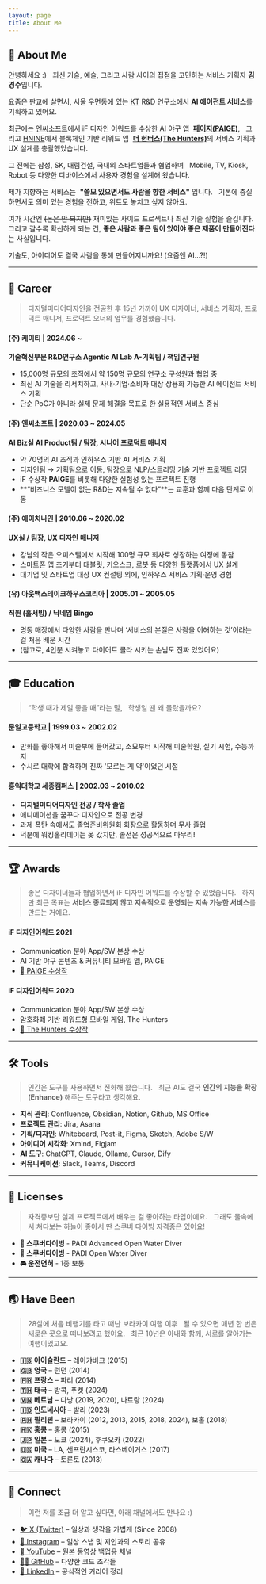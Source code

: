 ```yaml
---
layout: page
title: About Me
---
```


## 👋 About Me

안녕하세요 :)  
최신 기술, 예술, 그리고 사람 사이의 접점을 고민하는 서비스 기획자 **김경수**입니다.

요즘은 판교에 살면서, 서울 우면동에 있는 [KT](https://corp.kt.com/) R&D 연구소에서 **AI 에이전트 서비스**를 기획하고 있어요.

최근에는 [엔씨소프트](http://kr.ncsoft.com/korean/?ref=kimtoma)에서 iF 디자인 어워드를 수상한 AI 야구 앱  [**페이지(PAIGE)**](https://ifdesign.com/en/winner-ranking/project/paige/295159),  
그리고 [HNINE](https://hnine.com/)에서 블록체인 기반 리워드 앱  [**더 헌터스(The Hunters)**](https://ifdesign.com/en/winner-ranking/project/mossland-the-hunters/274510)의 서비스 기획과 UX 설계를 총괄했었습니다.

그 전에는 삼성, SK, 대림건설, 국내외 스타트업들과 협업하며  
Mobile, TV, Kiosk, Robot 등 다양한 디바이스에서 사용자 경험을 설계해 왔습니다.

제가 지향하는 서비스는  **"쓸모 있으면서도 사람을 향한 서비스"** 입니다.  
기본에 충실하면서도 의미 있는 경험을 전하고, 위트도 놓치고 싶지 않아요.

여가 시간엔 ~~(돈은 안 되지만)~~ 재미있는 사이드 프로젝트나 최신 기술 실험을 즐깁니다.  
그리고 갈수록 확신하게 되는 건, **좋은 사람과 좋은 팀이 있어야 좋은 제품이 만들어진다**는 사실입니다.

기술도, 아이디어도 결국 사람을 통해 만들어지니까요! (요즘엔 AI...?!)


---

## 📍 Career

> 디지털미디어디자인을 전공한 후 15년 가까이
> UX 디자이너, 서비스 기획자, 프로덕트 매니저, 프로덕트 오너의 업무를 경험했습니다.

#### (주) 케이티 | 2024.06 ~  

**기술혁신부문 R&D연구소 Agentic AI Lab A-기획팀 / 책임연구원**  

- 15,000명 규모의 조직에서 약 150명 규모의 연구소 구성원과 협업 중  
- 최신 AI 기술을 리서치하고, 사내·기업·소비자 대상 상용화 가능한 AI 에이전트 서비스 기획  
- 단순 PoC가 아니라 실제 문제 해결을 목표로 한 실용적인 서비스 중심

#### (주) 엔씨소프트 | 2020.03 ~ 2024.05  

**AI Biz실 AI Product팀 / 팀장, 시니어 프로덕트 매니저**  

- 약 70명의 AI 조직과 인하우스 기반 AI 서비스 기획  
- 디자인팀 → 기획팀으로 이동, 팀장으로 NLP/스트리밍 기술 기반 프로젝트 리딩  
- iF 수상작 **PAIGE**를 비롯해 다양한 실험성 있는 프로젝트 진행  
- **“비즈니스 모델이 없는 R&D는 지속될 수 없다”**는 교훈과 함께 다음 단계로 이동

#### (주) 에이치나인 | 2010.06 ~ 2020.02  

**UX실 / 팀장, UX 디자인 매니저**  

- 강남의 작은 오피스텔에서 시작해 100명 규모 회사로 성장하는 여정에 동참  
- 스마트폰 앱 초기부터 태블릿, 키오스크, 로봇 등 다양한 플랫폼에서 UX 설계  
- 대기업 및 스타트업 대상 UX 컨설팅 외에, 인하우스 서비스 기획·운영 경험

#### (유) 아웃백스테이크하우스코리아 | 2005.01 ~ 2005.05  

**직원 (홀서빙) / 닉네임 Bingo**  

- 명동 매장에서 다양한 사람을 만나며 ‘서비스의 본질은 사람을 이해하는 것’이라는 걸 처음 배운 시간  
- (참고로, 4인분 시켜놓고 다이어트 콜라 시키는 손님도 진짜 있었어요)

---
## 🎓 Education
  
> “학생 때가 제일 좋을 때”라는 말,  
> 학생일 땐 왜 몰랐을까요?

#### 문일고등학교 | 1999.03 ~ 2002.02
- 만화를 좋아해서 미술부에 들어갔고, 소묘부터 시작해 미술학원, 실기 시험, 수능까지  
- 수시로 대학에 합격하며 진짜 '모르는 게 약'이었던 시절

#### 홍익대학교 세종캠퍼스 | 2002.03 ~ 2010.02
- **디지털미디어디자인 전공 / 학사 졸업**
- 애니메이션을 꿈꾸다 디자인으로 전공 변경  
- 과제 폭탄 속에서도 졸업준비위원회 회장으로 활동하며 무사 졸업  
- 덕분에 워킹홀리데이는 못 갔지만, 졸전은 성공적으로 마무리!  

---
## 🏆 Awards

> 좋은 디자이너들과 협업하면서 iF 디자인 어워드를 수상할 수 있었습니다.  
> 하지만 최근 목표는 **서비스 종료되지 않고 지속적으로 운영되는 지속 가능한 서비스**를 만드는 거예요.

#### iF 디자인어워드 2021  
- Communication 분야 App/SW 본상 수상
- AI 기반 야구 콘텐츠 & 커뮤니티 모바일 앱, PAIGE
- [🔗 PAIGE 수상작](https://ifdesign.com/en/winner-ranking/project/paige/295159)

#### iF 디자인어워드 2020  
- Communication 분야 App/SW 본상 수상 
- 암호화폐 기반 리워드형 모바일 게임, The Hunters
- [🔗 The Hunters 수상작](https://ifdesign.com/en/winner-ranking/project/mossland-the-hunters/274510)

---
## 🛠️ Tools

> 인간은 도구를 사용하면서 진화해 왔습니다.  
> 최근 AI도 결국 **인간의 지능을 확장(Enhance)** 해주는 도구라고 생각해요.

- **지식 관리**: Confluence, Obsidian, Notion, Github, MS Office  
- **프로젝트 관리**: Jira, Asana  
- **기획/디자인**: Whiteboard, Post-it, Figma, Sketch, Adobe S/W  
- **아이디어 시각화**: Xmind, Figjam
- **AI 도구**: ChatGPT, Claude, Ollama, Cursor, Dify
- **커뮤니케이션**: Slack, Teams, Discord

---
## 🪪 Licenses

> 자격증보단 실제 프로젝트에서 배우는 걸 좋아하는 타입이에요.  
> 그래도 물속에서 쳐다보는 하늘이 좋아서 딴 스쿠버 다이빙 자격증은 있어요!

- **🤿 스쿠버다이빙** - PADI Advanced Open Water Diver
- **🤿 스쿠버다이빙** - PADI Open Water Diver  
- **🚘 운전면허** - 1종 보통

---
## 🌏 Have Been

> 28살에 처음 비행기를 타고 떠난 보라카이 여행 이후  
> 될 수 있으면 매년 한 번은 새로운 곳으로 떠나보려고 했어요.  
> 최근 10년은 아내와 함께, 서로를 알아가는 여행이었고요.

- **🇮🇸 아이슬란드** – 레이캬비크 (2015)  
- **🇬🇧 영국** – 런던 (2014)  
- **🇫🇷 프랑스** – 파리 (2014)  
- **🇹🇭 태국** – 방콕, 푸켓 (2024)  
- **🇻🇳 베트남** – 다낭 (2019, 2020), 나트랑 (2024)  
- **🇮🇩 인도네시아** – 발리 (2023)  
- **🇵🇭 필리핀** – 보라카이 (2012, 2013, 2015, 2018, 2024), 보홀 (2018)  
- **🇭🇰 홍콩** – 홍콩 (2015)  
- **🇯🇵 일본** – 도쿄 (2024), 후쿠오카 (2022)  
- **🇺🇸 미국** – LA, 샌프란시스코, 라스베이거스 (2017)  
- **🇨🇦 캐나다** – 토론토 (2013)  

---
## 🔗 Connect

> 이런 저를 조금 더 알고 싶다면, 아래 채널에서도 만나요 :)

- [🐦 X (Twitter)](https://x.com/kimtoma) – 일상과 생각을 가볍게 (Since 2008)  
- [📸 Instagram](https://www.instagram.com/kimtoma) – 일상 스냅 및 지인과의 스토리 공유  
- [🎥 YouTube](https://www.youtube.com/@kimtoma) – 원본 동영상 백업용 채널  
- [🧑‍💻 GitHub](https://github.com/kimtoma) – 다양한 코드 조각들  
- [💼 LinkedIn](https://www.linkedin.com/in/kimkyungsoo/) – 공식적인 커리어 정리